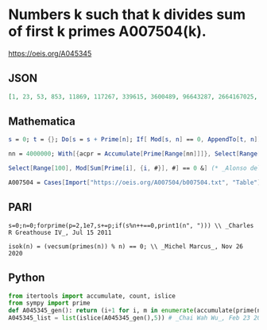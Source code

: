 # Numbers k such that k divides sum of first k primes A007504\(k\)\.
https://oeis.org/A045345
## JSON
```JSON
[1, 23, 53, 853, 11869, 117267, 339615, 3600489, 96643287, 2664167025, 43435512311, 501169672991, 745288471601, 12255356398093, 153713440932055, 6361476515268337]
```
## Mathematica
```Mathematica
s = 0; t = {}; Do[s = s + Prime[n]; If[ Mod[s, n] == 0, AppendTo[t, n]], {n, 1000000}]; t (* _Alexander Adamchuk_, Aug 21 2006 *)
```
```Mathematica
nn = 4000000; With[{acpr = Accumulate[Prime[Range[nn]]]}, Select[Range[nn], Divisible[acpr[[#]], #] &]] (* _Harvey P. Dale_, Sep 14 2012 *)
```
```Mathematica
Select[Range[100], Mod[Sum[Prime[i], {i, #}], #] == 0 &] (* _Alonso del Arte_, Mar 22 2014 based on _Bill McEachen_'s Wolfram Alpha example *)
```
```Mathematica
A007504 = Cases[Import["https://oeis.org/A007504/b007504.txt", "Table"], {_, _}][[All, 2]]; Select[Range[10^5], Divisible[A007504[[# + 1]], #] &] (* _Robert Price_, Mar 13 2020 *)
```
## PARI
```PARI
s=0;n=0;forprime(p=2,1e7,s+=p;if(s%n++==0,print1(n", "))) \\ _Charles R Greathouse IV_, Jul 15 2011
```
```PARI
isok(n) = (vecsum(primes(n)) % n) == 0; \\ _Michel Marcus_, Nov 26 2020
```
## Python
```Python
from itertools import accumulate, count, islice
from sympy import prime
def A045345_gen(): return (i+1 for i, m in enumerate(accumulate(prime(n) for n in count(1))) if m % (i+1) == 0)
A045345_list = list(islice(A045345_gen(),5)) # _Chai Wah Wu_, Feb 23 2022
```
